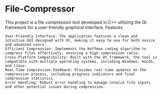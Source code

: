 # File-Compressor
This project is a file compression tool developed in C++ utilizing the Qt framework for a user-friendly graphical interface.
Features

    User-Friendly Interface: The application features a clean and intuitive GUI designed with Qt, making it easy to use for both novice and advanced users.
    Efficient Compression: Implements the Huffman coding algorithm to compress files effectively, ensuring a high compression ratio.
    Cross-Platform Compatibility: Built with the Qt framework, the tool is compatible with multiple operating systems, including Windows, macOS, and Linux.
    Real-Time Compression Feedback: Provides real-time updates on the compression process, including progress indicators and final compression statistics.
    Error Handling: Robust error handling to manage invalid file inputs and other potential issues during compression.
